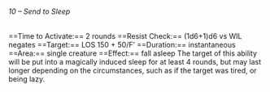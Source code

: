 ###### 10 – Send to Sleep
==Time to Activate:== 2 rounds
==Resist Check:== (1d6+1)d6 vs WIL negates
==Target:== LOS 150 + 50/F’
==Duration:== instantaneous
==Area:== single creature
==Effect:== fall asleep
The target of this ability will be put into a magically induced sleep for at least 4 rounds, but may last longer depending on the circumstances, such as if the target was tired, or being lazy.
